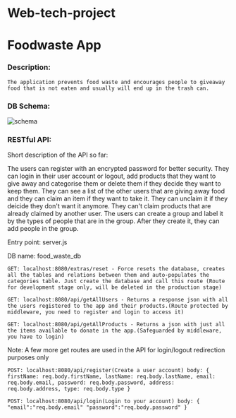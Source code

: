 # Web-tech-project
# Foodwaste App

### Description:
`` The application prevents food waste and encourages people to giveaway food that is not eaten and usually will end up in the trash can. ``

### DB Schema:
![schema](https://imagizer.imageshack.com/v2/1375x639q90/923/3OofmY.jpg)

### RESTful API:

Short description of the API so far: 

The users can register with an encrypted password for better security. They can login in their user account or logout, add products that they want to give away and categorise them or delete them if they decide they want to keep them. They can see a list of the other users that are giving away food and they can claim an item if they want to take it. They can unclaim it if they deicide they don't want it anymore. They can't claim products that are already claimed by another user.
The users can create a group and label it by the types of people that are in the group. After they create it, they can add people in the group.

Entry point: server.js

DB name: food_waste_db

``
GET: localhost:8080/extras/reset - Force resets the database, creates all the tables and relations between them and auto-populates the categories table. Just create the database and call this route (Route for development stage only, will be deleted in the production stage)
``

``
GET: localhost:8080/api/getAllUsers - Returns a response json with all the users registered to the app and their products.(Route protected by middleware, you need to register and login to access it)
``

``
GET: localhost:8080/api/getAllProducts - Returns a json with just all the items available to donate in the app.(Safeguarded by middleware, you have to login)
``

Note: A few more get routes are used in the API for login/logout redirection purposes only

``
POST: localhost:8080/api/register(Create a user account)
body: {
            firstName: req.body.firstName,
            lastName: req.body.lastName,
            email: req.body.email,
            password: req.body.password,
            address: req.body.address,
            type: req.body.type
        }
``

``
POST: localhost:8080/api/login(Login to your account)
body: {
         "email":"req.body.email"
         "password":"req.body.password"
      }
``
